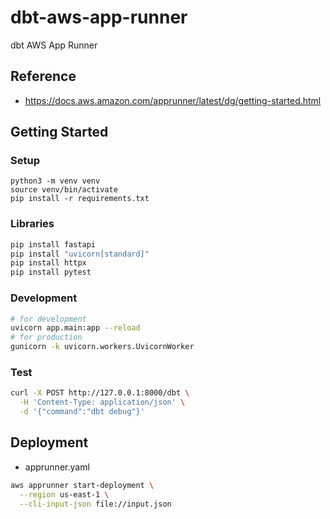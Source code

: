 # dbt-aws-app-runner

dbt AWS App Runner

## Reference

- https://docs.aws.amazon.com/apprunner/latest/dg/getting-started.html

## Getting Started

### Setup

```
python3 -m venv venv
source venv/bin/activate
pip install -r requirements.txt
```

### Libraries

```bash
pip install fastapi
pip install "uvicorn[standard]"
pip install httpx
pip install pytest
```

### Development

```bash
# for development
uvicorn app.main:app --reload
# for production
gunicorn -k uvicorn.workers.UvicornWorker
```

### Test

```bash
curl -X POST http://127.0.0.1:8000/dbt \
  -H 'Content-Type: application/json' \
  -d '{"command":"dbt debug"}'
```

## Deployment

- apprunner.yaml

```bash
aws apprunner start-deployment \
  --region us-east-1 \
  --cli-input-json file://input.json
```